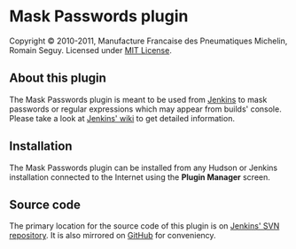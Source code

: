 Mask Passwords plugin
=====================
Copyright &copy; 2010-2011, Manufacture Francaise des Pneumatiques Michelin, Romain Seguy. Licensed under [MIT License][0].

About this plugin
-----------------
The Mask Passwords plugin is meant to be used from [Jenkins][1] to mask passwords or regular expressions which may appear from builds' console. Please take a look at [Jenkins' wiki][2] to get detailed information.

Installation
------------
The Mask Passwords plugin can be installed from any Hudson or Jenkins installation connected to the Internet using the **Plugin Manager** screen.

Source code
-----------
The primary location for the source code of this plugin is on [Jenkins' SVN repository][3]. It is also mirrored on [GitHub][4] for conveniency.

[0]: https://github.com/jenkinsci/mask-passwords-plugin/raw/master/LICENSE.txt
[1]: https://jenkins.io/
[2]: https://wiki.jenkins.io/display/JENKINS/Mask+Passwords+Plugin
[3]: https://svn.jenkins-ci.org/trunk/hudson/plugins/mask-passwords/
[4]: https://github.com/jenkinsci/mask-passwords-plugin
